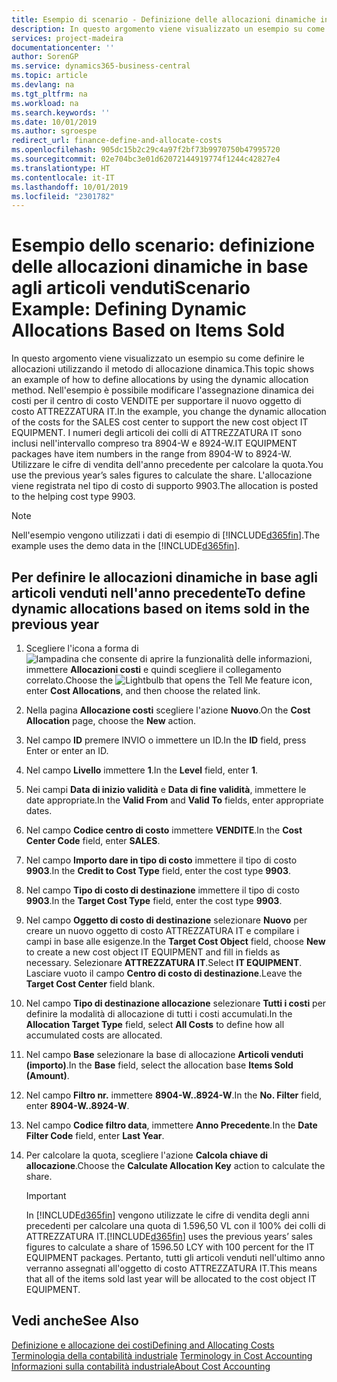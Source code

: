 ```yaml
---
title: Esempio di scenario - Definizione delle allocazioni dinamiche in base agli articoli venduti | Documenti Microsoft
description: In questo argomento viene visualizzato un esempio su come definire le allocazioni utilizzando il metodo di allocazione dinamica.
services: project-madeira
documentationcenter: ''
author: SorenGP
ms.service: dynamics365-business-central
ms.topic: article
ms.devlang: na
ms.tgt_pltfrm: na
ms.workload: na
ms.search.keywords: ''
ms.date: 10/01/2019
ms.author: sgroespe
redirect_url: finance-define-and-allocate-costs
ms.openlocfilehash: 905dc15b2c29c4a97f2bf73b9970750b47995720
ms.sourcegitcommit: 02e704bc3e01d62072144919774f1244c42827e4
ms.translationtype: HT
ms.contentlocale: it-IT
ms.lasthandoff: 10/01/2019
ms.locfileid: "2301782"
---
```

# <a name="scenario-example-defining-dynamic-allocations-based-on-items-sold"></a><span data-ttu-id="3ade2-103">Esempio dello scenario: definizione delle allocazioni dinamiche in base agli articoli venduti</span><span class="sxs-lookup"><span data-stu-id="3ade2-103">Scenario Example: Defining Dynamic Allocations Based on Items Sold</span></span>
<span data-ttu-id="3ade2-104">In questo argomento viene visualizzato un esempio su come definire le allocazioni utilizzando il metodo di allocazione dinamica.</span><span class="sxs-lookup"><span data-stu-id="3ade2-104">This topic shows an example of how to define allocations by using the dynamic allocation method.</span></span> <span data-ttu-id="3ade2-105">Nell'esempio è possibile modificare l'assegnazione dinamica dei costi per il centro di costo VENDITE per supportare il nuovo oggetto di costo ATTREZZATURA IT.</span><span class="sxs-lookup"><span data-stu-id="3ade2-105">In the example, you change the dynamic allocation of the costs for the SALES cost center to support the new cost object IT EQUIPMENT.</span></span> <span data-ttu-id="3ade2-106">I numeri degli articoli dei colli di ATTREZZATURA IT sono inclusi nell'intervallo compreso tra 8904-W e 8924-W.</span><span class="sxs-lookup"><span data-stu-id="3ade2-106">IT EQUIPMENT packages have item numbers in the range from 8904-W to 8924-W.</span></span> <span data-ttu-id="3ade2-107">Utilizzare le cifre di vendita dell'anno precedente per calcolare la quota.</span><span class="sxs-lookup"><span data-stu-id="3ade2-107">You use the previous year’s sales figures to calculate the share.</span></span> <span data-ttu-id="3ade2-108">L'allocazione viene registrata nel tipo di costo di supporto 9903.</span><span class="sxs-lookup"><span data-stu-id="3ade2-108">The allocation is posted to the helping cost type 9903.</span></span>  

> [!NOTE]  
>  <span data-ttu-id="3ade2-109">Nell'esempio vengono utilizzati i dati di esempio di [!INCLUDE[d365fin](includes/d365fin_md.md)].</span><span class="sxs-lookup"><span data-stu-id="3ade2-109">The example uses the demo data in the [!INCLUDE[d365fin](includes/d365fin_md.md)].</span></span>  

## <a name="to-define-dynamic-allocations-based-on-items-sold-in-the-previous-year"></a><span data-ttu-id="3ade2-110">Per definire le allocazioni dinamiche in base agli articoli venduti nell'anno precedente</span><span class="sxs-lookup"><span data-stu-id="3ade2-110">To define dynamic allocations based on items sold in the previous year</span></span>  

1.  <span data-ttu-id="3ade2-111">Scegliere l'icona a forma di ![lampadina che consente di aprire la funzionalità delle informazioni](media/ui-search/search_small.png "Informazioni sull'operazione che si desidera eseguire"), immettere **Allocazioni costi** e quindi scegliere il collegamento correlato.</span><span class="sxs-lookup"><span data-stu-id="3ade2-111">Choose the ![Lightbulb that opens the Tell Me feature](media/ui-search/search_small.png "Tell me what you want to do") icon, enter **Cost Allocations**, and then choose the related link.</span></span>  
2.  <span data-ttu-id="3ade2-112">Nella pagina **Allocazione costi** scegliere l'azione **Nuovo**.</span><span class="sxs-lookup"><span data-stu-id="3ade2-112">On the **Cost Allocation** page, choose the **New** action.</span></span>  
3.  <span data-ttu-id="3ade2-113">Nel campo **ID** premere INVIO o immettere un ID.</span><span class="sxs-lookup"><span data-stu-id="3ade2-113">In the **ID** field, press Enter or enter an ID.</span></span>  
4.  <span data-ttu-id="3ade2-114">Nel campo **Livello** immettere **1**.</span><span class="sxs-lookup"><span data-stu-id="3ade2-114">In the **Level** field, enter **1**.</span></span>  
5.  <span data-ttu-id="3ade2-115">Nei campi **Data di inizio validità** e **Data di fine validità**, immettere le date appropriate.</span><span class="sxs-lookup"><span data-stu-id="3ade2-115">In the **Valid From** and **Valid To** fields, enter appropriate dates.</span></span>  
6.  <span data-ttu-id="3ade2-116">Nel campo **Codice centro di costo** immettere **VENDITE**.</span><span class="sxs-lookup"><span data-stu-id="3ade2-116">In the **Cost Center Code** field, enter **SALES**.</span></span>  
7.  <span data-ttu-id="3ade2-117">Nel campo **Importo dare in tipo di costo** immettere il tipo di costo **9903**.</span><span class="sxs-lookup"><span data-stu-id="3ade2-117">In the **Credit to Cost Type** field, enter the cost type **9903**.</span></span>  
8.  <span data-ttu-id="3ade2-118">Nel campo **Tipo di costo di destinazione** immettere il tipo di costo **9903**.</span><span class="sxs-lookup"><span data-stu-id="3ade2-118">In the **Target Cost Type** field, enter the cost type **9903**.</span></span>  
9. <span data-ttu-id="3ade2-119">Nel campo **Oggetto di costo di destinazione** selezionare **Nuovo** per creare un nuovo oggetto di costo ATTREZZATURA IT e compilare i campi in base alle esigenze.</span><span class="sxs-lookup"><span data-stu-id="3ade2-119">In the **Target Cost Object** field, choose **New** to create a new cost object IT EQUIPMENT and fill in fields as necessary.</span></span> <span data-ttu-id="3ade2-120">Selezionare **ATTREZZATURA IT**.</span><span class="sxs-lookup"><span data-stu-id="3ade2-120">Select **IT EQUIPMENT**.</span></span> <span data-ttu-id="3ade2-121">Lasciare vuoto il campo **Centro di costo di destinazione**.</span><span class="sxs-lookup"><span data-stu-id="3ade2-121">Leave the **Target Cost Center** field blank.</span></span>  
10. <span data-ttu-id="3ade2-122">Nel campo **Tipo di destinazione allocazione** selezionare **Tutti i costi** per definire la modalità di allocazione di tutti i costi accumulati.</span><span class="sxs-lookup"><span data-stu-id="3ade2-122">In the **Allocation Target Type** field, select **All Costs** to define how all accumulated costs are allocated.</span></span>  
11. <span data-ttu-id="3ade2-123">Nel campo **Base** selezionare la base di allocazione **Articoli venduti (importo)**.</span><span class="sxs-lookup"><span data-stu-id="3ade2-123">In the **Base** field, select the allocation base **Items Sold (Amount)**.</span></span>  
12. <span data-ttu-id="3ade2-124">Nel campo **Filtro nr.** immettere **8904-W..8924-W**.</span><span class="sxs-lookup"><span data-stu-id="3ade2-124">In the **No. Filter** field, enter **8904-W..8924-W**.</span></span>  
13. <span data-ttu-id="3ade2-125">Nel campo **Codice filtro data**, immettere **Anno Precedente**.</span><span class="sxs-lookup"><span data-stu-id="3ade2-125">In the **Date Filter Code** field, enter **Last Year**.</span></span>  
14. <span data-ttu-id="3ade2-126">Per calcolare la quota, scegliere l'azione **Calcola chiave di allocazione**.</span><span class="sxs-lookup"><span data-stu-id="3ade2-126">Choose the **Calculate Allocation Key** action to calculate the share.</span></span>  

    > [!IMPORTANT]  
    >  <span data-ttu-id="3ade2-127">In [!INCLUDE[d365fin](includes/d365fin_md.md)] vengono utilizzate le cifre di vendita degli anni precedenti per calcolare una quota di 1.596,50 VL con il 100% dei colli di ATTREZZATURA IT.</span><span class="sxs-lookup"><span data-stu-id="3ade2-127">[!INCLUDE[d365fin](includes/d365fin_md.md)] uses the previous years’ sales figures to calculate a share of 1596.50 LCY with 100 percent for the IT EQUIPMENT packages.</span></span> <span data-ttu-id="3ade2-128">Pertanto, tutti gli articoli venduti nell'ultimo anno verranno assegnati all'oggetto di costo ATTREZZATURA IT.</span><span class="sxs-lookup"><span data-stu-id="3ade2-128">This means that all of the items sold last year will be allocated to the cost object IT EQUIPMENT.</span></span>  

## <a name="see-also"></a><span data-ttu-id="3ade2-129">Vedi anche</span><span class="sxs-lookup"><span data-stu-id="3ade2-129">See Also</span></span>  
[<span data-ttu-id="3ade2-130">Definizione e allocazione dei costi</span><span class="sxs-lookup"><span data-stu-id="3ade2-130">Defining and Allocating Costs</span></span>](finance-define-and-allocate-costs.md)  
<span data-ttu-id="3ade2-131">[Terminologia della contabilità industriale](finance-terminology-in-cost-accounting.md) </span><span class="sxs-lookup"><span data-stu-id="3ade2-131">[Terminology in Cost Accounting](finance-terminology-in-cost-accounting.md) </span></span>  
[<span data-ttu-id="3ade2-132">Informazioni sulla contabilità industriale</span><span class="sxs-lookup"><span data-stu-id="3ade2-132">About Cost Accounting</span></span>](finance-about-cost-accounting.md)
